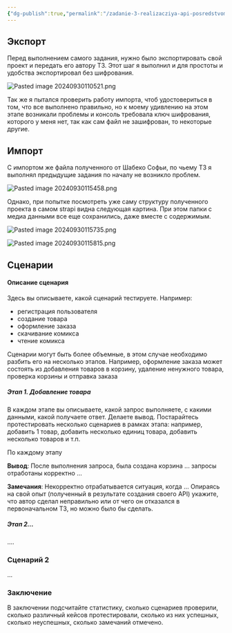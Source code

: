 ```yaml
---
{"dg-publish":true,"permalink":"/zadanie-3-realizacziya-api-posredstvom-strapi/"}
---
```


## Экспорт
Перед выполнением самого задания, нужно было экспортировать свой проект и передать его автору ТЗ. Этот шаг я выполнил и  для простоты и удобства экспортировал без шифрования.

![Pasted image 20240930110521.png](/img/user/Pasted%20image%2020240930110521.png)

Так же я пытался проверить работу импорта, чтоб удостовериться в том, что все выполнено правильно, но к моему удивлению на этом этапе возникали проблемы и консоль требовала ключ шифрования, которого у меня нет, так как сам файл не зашифрован, то некоторые другие. 

## Импорт 
С импортом же файла полученного от Шабеко Софьи, по чьему ТЗ я выполнял предыдущие задания по началу не возникло проблем. 

![Pasted image 20240930115458.png](/img/user/Pasted%20image%2020240930115458.png)

Однако, при попытке посмотреть уже саму структуру полученного проекта в самом strapi видна следующая картина. При этом папки с медиа данными все еще сохранились, даже вместе с содержимым.

![Pasted image 20240930115735.png](/img/user/Pasted%20image%2020240930115735.png)

![Pasted image 20240930115815.png](/img/user/Pasted%20image%2020240930115815.png)

## Сценарии

#### Описание сценария

Здесь вы описываете, какой сценарий тестируете. Например:

- регистрация пользователя
- создание товара
- оформление заказа
- скачивание комикса
- чтение комикса

Сценарии могут быть более объемные, в этом случае необходимо разбить его на несколько этапов. Например, оформление заказа может состоять из добавления товаров в корзину, удаление ненужного товара, проверка корзины и отправка заказа

##### Этап 1. Добавление товара

В каждом этапе вы описываете, какой запрос выполняете, с какими данными, какой получаете ответ. Делаете вывод. Постарайтесь протестировать несколько сценариев в рамках этапа: например, добавить 1 товар, добавить несколько единиц товара, добавить несколько товаров и т.п.

По каждому этапу

**Вывод**: После выполнения запроса, была создана корзина ... запросы отработаны корректно ...

**Замечания**: Некорректно отрабатывается ситуация, когда ... Опираясь на свой опыт (полученный в результате создания своего API) укажите, что автор сделал неправильно или от чего он отказался в первоначальном ТЗ, но можно было бы сделать.

##### Этап 2...

....

### Сценарий 2

...

### Заключение

В заключении подсчитайте статистику, сколько сценариев проверили, сколько различный кейсов протестировали, сколько из них успешных, сколько неуспешных, сколько замечаний отмечено.